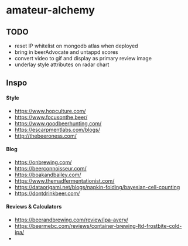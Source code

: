 # amateur-alchemy

## TODO
- reset IP whitelist on mongodb atlas when deployed
- bring in beerAdvocate and untappd scores
- convert video to gif and display as primary review image
- underlay style attributes on radar chart

## Inspo
#### Style
- https://www.hopculture.com/ 
- https://www.focusonthe.beer/
- https://www.goodbeerhunting.com/ 
- https://escarpmentlabs.com/blogs/
- http://thebeeroness.com/ 
#### Blog
- https://onbrewing.com/
- https://beerconnoisseur.com/
- https://boakandbailey.com/ 
- https://www.themadfermentationist.com/
- https://dataorigami.net/blogs/napkin-folding/bayesian-cell-counting
- https://dontdrinkbeer.com/ 
#### Reviews & Calculators
- https://beerandbrewing.com/review/ipa-avery/
- https://beermebc.com/reviews/container-brewing-ltd-frostbite-cold-ipa/
- 